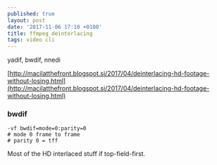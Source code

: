 ```yaml
---
published: true
layout: post
date: '2017-11-06 17:10 +0100'
title: ffmpeg deinterlacing
tags: video cli
---
```

yadif, bwdif, nnedi

[http://macilatthefront.blogspot.si/2017/04/deinterlacing-hd-footage-without-losing.html](http://macilatthefront.blogspot.si/2017/04/deinterlacing-hd-footage-without-losing.html)

### bwdif

	-vf bwdif=mode=0:parity=0
    # mode 0 frame to frame
    # parity 0 = tff
    
Most of the HD interlaced stuff if top-field-first.
